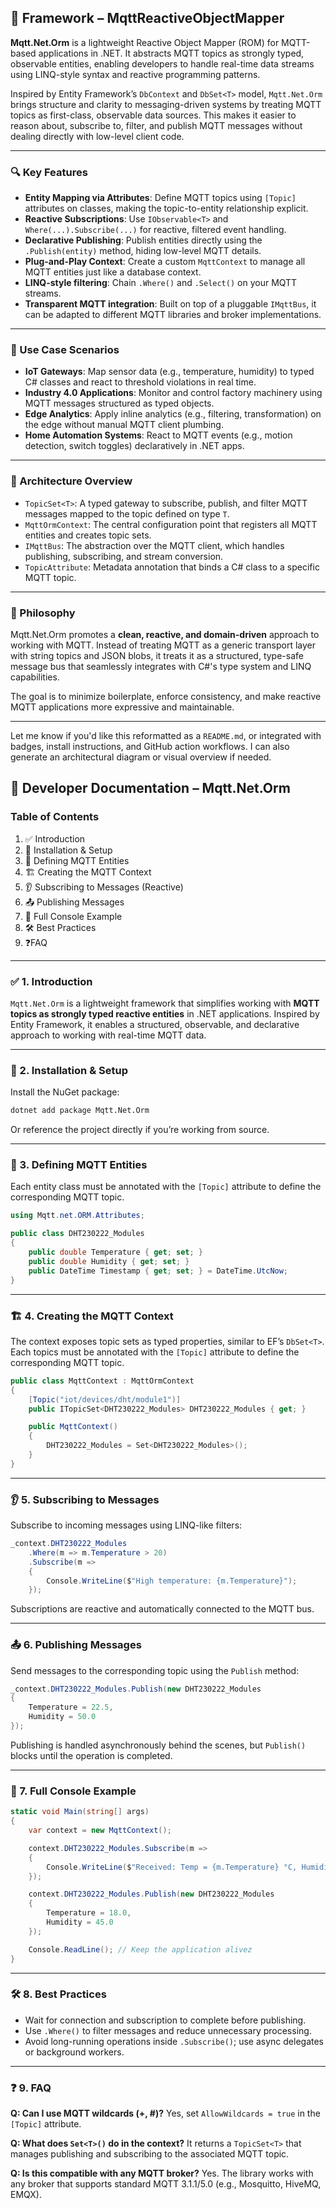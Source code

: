 ## 🧠 Framework – MqttReactiveObjectMapper

**Mqtt.Net.Orm** is a lightweight Reactive Object Mapper (ROM) for MQTT-based applications in .NET. It abstracts MQTT topics as strongly typed, observable entities, enabling developers to handle real-time data streams using LINQ-style syntax and reactive programming patterns.

Inspired by Entity Framework’s `DbContext` and `DbSet<T>` model, `Mqtt.Net.Orm` brings structure and clarity to messaging-driven systems by treating MQTT topics as first-class, observable data sources. This makes it easier to reason about, subscribe to, filter, and publish MQTT messages without dealing directly with low-level client code.

---

### 🔍 Key Features

- **Entity Mapping via Attributes**: Define MQTT topics using `[Topic]` attributes on classes, making the topic-to-entity relationship explicit.
- **Reactive Subscriptions**: Use `IObservable<T>` and `Where(...).Subscribe(...)` for reactive, filtered event handling.
- **Declarative Publishing**: Publish entities directly using the `.Publish(entity)` method, hiding low-level MQTT details.
- **Plug-and-Play Context**: Create a custom `MqttContext` to manage all MQTT entities just like a database context.
- **LINQ-style filtering**: Chain `.Where()` and `.Select()` on your MQTT streams.
- **Transparent MQTT integration**: Built on top of a pluggable `IMqttBus`, it can be adapted to different MQTT libraries and broker implementations.

---

### 🔧 Use Case Scenarios

- **IoT Gateways**: Map sensor data (e.g., temperature, humidity) to typed C# classes and react to threshold violations in real time.
- **Industry 4.0 Applications**: Monitor and control factory machinery using MQTT messages structured as typed objects.
- **Edge Analytics**: Apply inline analytics (e.g., filtering, transformation) on the edge without manual MQTT client plumbing.
- **Home Automation Systems**: React to MQTT events (e.g., motion detection, switch toggles) declaratively in .NET apps.

---

### 🧱 Architecture Overview

- `TopicSet<T>`: A typed gateway to subscribe, publish, and filter MQTT messages mapped to the topic defined on type `T`.
- `MqttOrmContext`: The central configuration point that registers all MQTT entities and creates topic sets.
- `IMqttBus`: The abstraction over the MQTT client, which handles publishing, subscribing, and stream conversion.
- `TopicAttribute`: Metadata annotation that binds a C# class to a specific MQTT topic.

---

### 🤝 Philosophy

Mqtt.Net.Orm promotes a **clean, reactive, and domain-driven** approach to working with MQTT. Instead of treating MQTT as a generic transport layer with string topics and JSON blobs, it treats it as a structured, type-safe message bus that seamlessly integrates with C#'s type system and LINQ capabilities.

The goal is to minimize boilerplate, enforce consistency, and make reactive MQTT applications more expressive and maintainable.

---

Let me know if you'd like this reformatted as a `README.md`, or integrated with badges, install instructions, and GitHub action workflows. I can also generate an architectural diagram or visual overview if needed.

## 📘 Developer Documentation – Mqtt.Net.Orm

### Table of Contents

1. ✅ Introduction
2. 🚀 Installation & Setup
3. 🧩 Defining MQTT Entities
4. 🏗️ Creating the MQTT Context
5. 👂 Subscribing to Messages (Reactive)
6. 📤 Publishing Messages
7. 🧪 Full Console Example
8. 🛠️ Best Practices
9. ❓FAQ

---

### ✅ 1. Introduction

`Mqtt.Net.Orm` is a lightweight framework that simplifies working with **MQTT topics as strongly typed reactive entities** in .NET applications. Inspired by Entity Framework, it enables a structured, observable, and declarative approach to working with real-time MQTT data.

---

### 🚀 2. Installation & Setup

Install the NuGet package:

```bash
dotnet add package Mqtt.Net.Orm
```

Or reference the project directly if you’re working from source.

---

### 🧩 3. Defining MQTT Entities

Each entity class must be annotated with the `[Topic]` attribute to define the corresponding MQTT topic.

```csharp
using Mqtt.net.ORM.Attributes;

public class DHT230222_Modules
{
    public double Temperature { get; set; }
    public double Humidity { get; set; }
    public DateTime Timestamp { get; set; } = DateTime.UtcNow;
}
```

---

### 🏗️ 4. Creating the MQTT Context

The context exposes topic sets as typed properties, similar to EF’s `DbSet<T>`. Each topics must be annotated with the `[Topic]` attribute to define the corresponding MQTT topic.

```csharp
public class MqttContext : MqttOrmContext
{
    [Topic("iot/devices/dht/module1")]
    public ITopicSet<DHT230222_Modules> DHT230222_Modules { get; }

    public MqttContext()
    {
        DHT230222_Modules = Set<DHT230222_Modules>();
    }
}
```

---

### 👂 5. Subscribing to Messages

Subscribe to incoming messages using LINQ-like filters:

```csharp
_context.DHT230222_Modules
    .Where(m => m.Temperature > 20)
    .Subscribe(m =>
    {
        Console.WriteLine($"High temperature: {m.Temperature}");
    });
```

Subscriptions are reactive and automatically connected to the MQTT bus.

---

### 📤 6. Publishing Messages

Send messages to the corresponding topic using the `Publish` method:

```csharp
_context.DHT230222_Modules.Publish(new DHT230222_Modules
{
    Temperature = 22.5,
    Humidity = 50.0
});
```

Publishing is handled asynchronously behind the scenes, but `Publish()` blocks until the operation is completed.

---

### 🧪 7. Full Console Example

```csharp
static void Main(string[] args)
{
    var context = new MqttContext();

    context.DHT230222_Modules.Subscribe(m =>
    {
        Console.WriteLine($"Received: Temp = {m.Temperature} °C, Humidity = {m.Humidity} %");
    });

    context.DHT230222_Modules.Publish(new DHT230222_Modules
    {
        Temperature = 18.0,
        Humidity = 45.0
    });

    Console.ReadLine(); // Keep the application alivez
}
```

---

### 🛠️ 8. Best Practices

- Wait for connection and subscription to complete before publishing.
- Use `.Where()` to filter messages and reduce unnecessary processing.
- Avoid long-running operations inside `.Subscribe()`; use async delegates or background workers.

---

### ❓ 9. FAQ

**Q: Can I use MQTT wildcards (+, #)?**
Yes, set `AllowWildcards = true` in the `[Topic]` attribute.

**Q: What does `Set<T>()` do in the context?**
It returns a `TopicSet<T>` that manages publishing and subscribing to the associated MQTT topic.

**Q: Is this compatible with any MQTT broker?**
Yes. The library works with any broker that supports standard MQTT 3.1.1/5.0 (e.g., Mosquitto, HiveMQ, EMQX).
